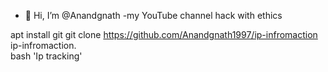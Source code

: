 - 👋 Hi, I’m @Anandgnath 
-my YouTube channel hack with ethics

apt install git
git clone https://github.com/Anandgnath1997/ip-infromaction
ip-infromaction.  
bash 'Ip tracking' 


<!---
Anandgnath1997/Anandgnath1997 is a ✨ special ✨ repository because its `README.md` (this file) appears on your GitHub profile.
You can click the Preview link to take a look at your changes.
--->
